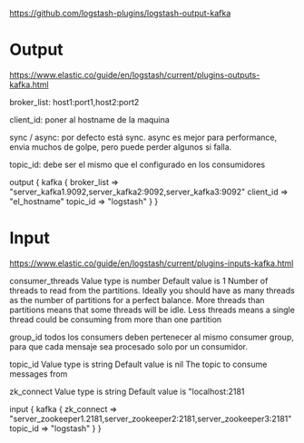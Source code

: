 https://github.com/logstash-plugins/logstash-output-kafka

# Output
https://www.elastic.co/guide/en/logstash/current/plugins-outputs-kafka.html

broker_list:
host1:port1,host2:port2

client_id:
poner al hostname de la maquina

sync / async: por defecto está sync. async es mejor para performance, envia muchos de golpe, pero puede perder algunos si falla.

topic_id: debe ser el mismo que el configurado en los consumidores

output {
  kafka {
    broker_list => "server_kafka1.9092,server_kafka2:9092,server_kafka3:9092"
    client_id => "el_hostname"
    topic_id => "logstash"
  }
}



# Input
https://www.elastic.co/guide/en/logstash/current/plugins-inputs-kafka.html

consumer_threads
Value type is number
Default value is 1
Number of threads to read from the partitions. Ideally you should have as many threads as the number of partitions for a perfect balance. More threads than partitions means that some threads will be idle. Less threads means a single thread could be consuming from more than one partition

group_id
todos los consumers deben pertenecer al mismo consumer group, para que cada mensaje sea procesado solo por un consumidor.

topic_id
Value type is string
Default value is nil
The topic to consume messages from

zk_connect
Value type is string
Default value is "localhost:2181

input {
  kafka {
    zk_connect => "server_zookeeper1.2181,server_zookeeper2:2181,server_zookeeper3:2181"
    topic_id => "logstash"
  }
}
